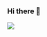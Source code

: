 ### Hi there 👋

<img src="https://deveros.net/ind_img.php"/>
<!--START_SECTION:update_image-->
<!--END_SECTION:update_image-->
